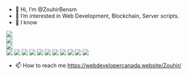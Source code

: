 - 👋 Hi, I’m @ZouhirBensm
- 👀 I’m interested in Web Development, Blockchain, Server scripts.
- 🌱 I know

<img src="https://img.shields.io/badge/PHP-777BB4?style=for-the-badge&logo=php&logoColor=white" style="display: block;"/>
<img src="https://img.shields.io/badge/JavaScript-F7DF1E?style=for-the-badge&logo=javascript&logoColor=black" style="display: block;"/>
<img src="https://img.shields.io/badge/Java-ED8B00?style=for-the-badge&logo=java&logoColor=white" style="display: block;"/>

<img src="https://img.shields.io/badge/jQuery-0769AD?style=for-the-badge&logo=jquery&logoColor=white" />
<img src="https://img.shields.io/badge/Bootstrap-563D7C?style=for-the-badge&logo=bootstrap&logoColor=white" />
<img src="https://img.shields.io/badge/npm-CB3837?style=for-the-badge&logo=npm&logoColor=white" />

<img src="https://img.shields.io/badge/HTML-239120?style=for-the-badge&logo=html5&logoColor=white" />
<img src="https://img.shields.io/badge/CSS-239120?&style=for-the-badge&logo=css3&logoColor=white" />


<img src="https://img.shields.io/badge/Node.js-43853D?style=for-the-badge&logo=node.js&logoColor=white" />
<img src="https://img.shields.io/badge/Express.js-000000?style=for-the-badge&logo=express&logoColor=white" />
<img src="https://img.shields.io/badge/Laravel-FF2D20?style=for-the-badge&logo=laravel&logoColor=white" />

<img src="https://img.shields.io/badge/Microsoft_SQL_Server-CC2927?style=for-the-badge&logo=microsoft-sql-server&logoColor=white" />
<img src="https://img.shields.io/badge/MongoDB-4EA94B?style=for-the-badge&logo=mongodb&logoColor=white" />

<img src="https://img.shields.io/badge/Git-F05032?style=for-the-badge&logo=git&logoColor=white" />

- 📫 How to reach me https://webdevelopercanada.website/Zouhir/

<!---
ZouhirBensm/ZouhirBensm is a ✨ special ✨ repository because its `README.md` (this file) appears on your GitHub profile.
You can click the Preview link to take a look at your changes.
--->

